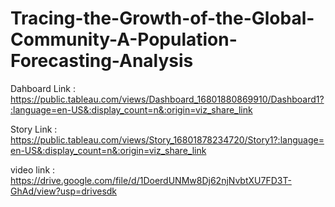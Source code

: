 # Tracing-the-Growth-of-the-Global-Community-A-Population-Forecasting-Analysis


Dahboard Link : https://public.tableau.com/views/Dashboard_16801880869910/Dashboard1?:language=en-US&:display_count=n&:origin=viz_share_link

Story Link : https://public.tableau.com/views/Story_16801878234720/Story1?:language=en-US&:display_count=n&:origin=viz_share_link

video link : https://drive.google.com/file/d/1DoerdUNMw8Dj62njNvbtXU7FD3T-GhAd/view?usp=drivesdk
